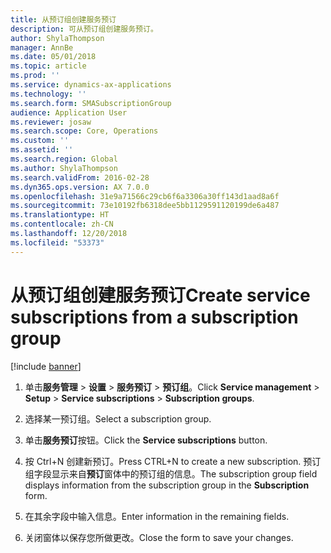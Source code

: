 ```yaml
---
title: 从预订组创建服务预订
description: 可从预订组创建服务预订。
author: ShylaThompson
manager: AnnBe
ms.date: 05/01/2018
ms.topic: article
ms.prod: ''
ms.service: dynamics-ax-applications
ms.technology: ''
ms.search.form: SMASubscriptionGroup
audience: Application User
ms.reviewer: josaw
ms.search.scope: Core, Operations
ms.custom: ''
ms.assetid: ''
ms.search.region: Global
ms.author: ShylaThompson
ms.search.validFrom: 2016-02-28
ms.dyn365.ops.version: AX 7.0.0
ms.openlocfilehash: 31e9a71566c29cb6f6a3306a30ff143d1aad8a6f
ms.sourcegitcommit: 73e10192fb6318dee5bb1129591120199de6a487
ms.translationtype: HT
ms.contentlocale: zh-CN
ms.lasthandoff: 12/20/2018
ms.locfileid: "53373"
---
```

# <a name="create-service-subscriptions-from-a-subscription-group"></a><span data-ttu-id="061e1-103">从预订组创建服务预订</span><span class="sxs-lookup"><span data-stu-id="061e1-103">Create service subscriptions from a subscription group</span></span> 

[!include [banner](../includes/banner.md)]


1.  <span data-ttu-id="061e1-104">单击**服务管理** \> **设置** \> **服务预订** \> **预订组**。</span><span class="sxs-lookup"><span data-stu-id="061e1-104">Click **Service management** \> **Setup** \> **Service subscriptions** \> **Subscription groups**.</span></span>

2.  <span data-ttu-id="061e1-105">选择某一预订组。</span><span class="sxs-lookup"><span data-stu-id="061e1-105">Select a subscription group.</span></span>

3.  <span data-ttu-id="061e1-106">单击**服务预订**按钮。</span><span class="sxs-lookup"><span data-stu-id="061e1-106">Click the **Service subscriptions** button.</span></span>

4.  <span data-ttu-id="061e1-107">按 Ctrl+N 创建新预订。</span><span class="sxs-lookup"><span data-stu-id="061e1-107">Press CTRL+N to create a new subscription.</span></span> <span data-ttu-id="061e1-108">预订组字段显示来自**预订**窗体中的预订组的信息。</span><span class="sxs-lookup"><span data-stu-id="061e1-108">The subscription group field displays information from the subscription group in the **Subscription** form.</span></span>

5.  <span data-ttu-id="061e1-109">在其余字段中输入信息。</span><span class="sxs-lookup"><span data-stu-id="061e1-109">Enter information in the remaining fields.</span></span>

6.  <span data-ttu-id="061e1-110">关闭窗体以保存您所做更改。</span><span class="sxs-lookup"><span data-stu-id="061e1-110">Close the form to save your changes.</span></span>

  


